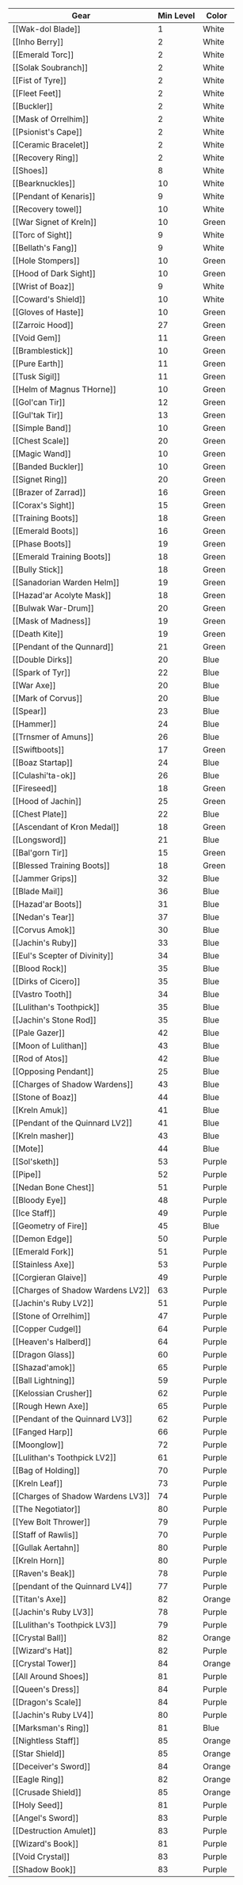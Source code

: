 Gear | Min Level | Color
--- | --- | ---
[[Wak-dol Blade]] | 1 | White
[[Inho Berry]] | 2 | White
[[Emerald Torc]] | 2 | White
[[Solak Soubranch]] | 2 | White
[[Fist of Tyre]] | 2 | White
[[Fleet Feet]] | 2 | White
[[Buckler]] | 2 | White
[[Mask of Orrelhim]] | 2 | White
[[Psionist's Cape]] | 2 | White
[[Ceramic Bracelet]] | 2 | White
[[Recovery Ring]] | 2 | White
[[Shoes]] | 8 | White
[[Bearknuckles]] | 10 | White
[[Pendant of Kenaris]] | 9 | White
[[Recovery towel]] | 10 | White
[[War Signet of Kreln]] | 10 | Green
[[Torc of Sight]] | 9 | White
[[Bellath's Fang]] | 9 | White
[[Hole Stompers]] | 10 | Green
[[Hood of Dark Sight]] | 10 | Green
[[Wrist of Boaz]] | 9 | White
[[Coward's Shield]] | 10 | White
[[Gloves of Haste]] | 10 | Green
[[Zarroic Hood]] | 27 | Green
[[Void Gem]] | 11 | Green
[[Bramblestick]] | 10 | Green
[[Pure Earth]] | 11 | Green
[[Tusk Sigil]] | 11 | Green
[[Helm of Magnus THorne]] | 10 | Green
[[Gol'can Tir]] | 12 | Green
[[Gul'tak Tir]] | 13 | Green
[[Simple Band]] | 10 | Green
[[Chest Scale]] | 20 | Green
[[Magic Wand]] | 10 | Green
[[Banded Buckler]] | 10 | Green
[[Signet Ring]] | 20 | Green
[[Brazer of Zarrad]] | 16 | Green
[[Corax's Sight]] | 15 | Green
[[Training Boots]] | 18 | Green
[[Emerald Boots]] | 16 | Green
[[Phase Boots]] | 19 | Green
[[Emerald Training Boots]] | 18 | Green
[[Bully Stick]] | 18 | Green
[[Sanadorian Warden Helm]] | 19 | Green
[[Hazad'ar Acolyte Mask]] | 18 | Green
[[Bulwak War-Drum]] | 20 | Green
[[Mask of Madness]] | 19 | Green
[[Death Kite]] | 19 | Green
[[Pendant of the Qunnard]] | 21 | Green
[[Double Dirks]] | 20 | Blue
[[Spark of Tyr]] | 22 | Blue
[[War Axe]] | 20 | Blue
[[Mark of Corvus]] | 20 | Blue
[[Spear]] | 23 | Blue
[[Hammer]] | 24 | Blue
[[Trnsmer of Amuns]] | 26 | Blue
[[Swiftboots]] | 17 | Green
[[Boaz Startap]] | 24 | Blue
[[Culashi'ta-ok]] | 26 | Blue
[[Fireseed]] | 18 | Green
[[Hood of Jachin]] | 25 | Green
[[Chest Plate]] | 22 | Blue
[[Ascendant of Kron Medal]] | 18 | Green
[[Longsword]] | 21 | Blue
[[Bal'gorn Tir]] | 15 | Green
[[Blessed Training Boots]] | 18 | Green
[[Jammer Grips]] | 32 | Blue
[[Blade Mail]] | 36 | Blue
[[Hazad'ar Boots]] | 31 | Blue
[[Nedan's Tear]] | 37 | Blue
[[Corvus Amok]] | 30 | Blue
[[Jachin's Ruby]] | 33 | Blue
[[Eul's Scepter of Divinity]] | 34 | Blue
[[Blood Rock]] | 35 | Blue
[[Dirks of Cicero]] | 35 | Blue
[[Vastro Tooth]] | 34 | Blue
[[Lulithan's Toothpick]] | 35 | Blue
[[Jachin's Stone Rod]] | 35 | Blue
[[Pale Gazer]] | 42 | Blue
[[Moon of Lulithan]] | 43 | Blue
[[Rod of Atos]] | 42 | Blue
[[Opposing Pendant]] | 25 | Blue
[[Charges of Shadow Wardens]] | 43 | Blue
[[Stone of Boaz]] | 44 | Blue
[[Kreln Amuk]] | 41 | Blue
[[Pendant of the Quinnard LV2]] | 41 | Blue
[[Kreln masher]] | 43 | Blue
[[Mote]] | 44 | Blue
[[Sol'sketh]] | 53 | Purple
[[Pipe]] | 52 | Purple
[[Nedan Bone Chest]] | 51 | Purple
[[Bloody Eye]] | 48 | Purple
[[Ice Staff]] | 49 | Purple
[[Geometry of Fire]] | 45 | Blue
[[Demon Edge]] | 50 | Purple
[[Emerald Fork]] | 51 | Purple
[[Stainless Axe]] | 53 | Purple
[[Corgieran Glaive]] | 49 | Purple
[[Charges of Shadow Wardens LV2]] | 63 | Purple
[[Jachin's Ruby LV2]] | 51 | Purple
[[Stone of Orrelhim]] | 47 | Purple
[[Copper Cudgel]] | 64 | Purple
[[Heaven's Halberd]] | 64 | Purple
[[Dragon Glass]] | 60 | Purple
[[Shazad'amok]] | 65 | Purple
[[Ball Lightning]] | 59 | Purple
[[Kelossian Crusher]] | 62 | Purple
[[Rough Hewn Axe]] | 65 | Purple
[[Pendant of the Quinnard LV3]] | 62 | Purple
[[Fanged Harp]] | 66 | Purple
[[Moonglow]] | 72 | Purple
[[Lulithan's Toothpick LV2]] | 61 | Purple
[[Bag of Holding]] | 70 | Purple
[[Kreln Leaf]] | 73 | Purple
[[Charges of Shadow Wardens LV3]] | 74 | Purple
[[The Negotiator]] | 80 | Purple
[[Yew Bolt Thrower]] | 79 | Purple
[[Staff of Rawlis]] | 70 | Purple
[[Gullak Aertahn]] | 80 | Purple
[[Kreln Horn]] | 80 | Purple
[[Raven's Beak]] | 78 | Purple
[[pendant of the Quinnard LV4]] | 77 | Purple
[[Titan's Axe]] | 82 | Orange
[[Jachin's Ruby LV3]] | 78 | Purple
[[Lulithan's Toothpick LV3]] | 79 | Purple
[[Crystal Ball]] | 82 | Orange
[[Wizard's Hat]] | 82 | Purple
[[Crystal Tower]] | 84 | Orange
[[All Around Shoes]] | 81 | Purple
[[Queen's Dress]] | 84 | Purple
[[Dragon's Scale]] | 84 | Purple
[[Jachin's Ruby LV4]] | 80 | Purple
[[Marksman's Ring]] | 81 | Blue
[[Nightless Staff]] | 85 | Orange
[[Star Shield]] | 85 | Orange
[[Deceiver's Sword]] | 84 | Orange
[[Eagle Ring]] | 82 | Orange
[[Crusade Shield]] | 85 | Orange
[[Holy Seed]] | 81 | Purple
[[Angel's Sword]] | 83 | Purple
[[Destruction Amulet]] | 83 | Purple
[[Wizard's Book]] | 81 | Purple
[[Void Crystal]] | 83 | Purple
[[Shadow Book]] | 83 | Purple
